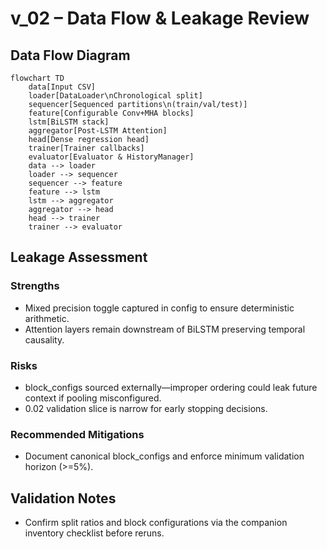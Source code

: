 # v_02 – Data Flow & Leakage Review

## Data Flow Diagram

```mermaid
flowchart TD
    data[Input CSV]
    loader[DataLoader\nChronological split]
    sequencer[Sequenced partitions\n(train/val/test)]
    feature[Configurable Conv+MHA blocks]
    lstm[BiLSTM stack]
    aggregator[Post-LSTM Attention]
    head[Dense regression head]
    trainer[Trainer callbacks]
    evaluator[Evaluator & HistoryManager]
    data --> loader
    loader --> sequencer
    sequencer --> feature
    feature --> lstm
    lstm --> aggregator
    aggregator --> head
    head --> trainer
    trainer --> evaluator
```

## Leakage Assessment

### Strengths
- Mixed precision toggle captured in config to ensure deterministic arithmetic.
- Attention layers remain downstream of BiLSTM preserving temporal causality.

### Risks
- block_configs sourced externally—improper ordering could leak future context if pooling misconfigured.
- 0.02 validation slice is narrow for early stopping decisions.

### Recommended Mitigations
- Document canonical block_configs and enforce minimum validation horizon (>=5%).

## Validation Notes
- Confirm split ratios and block configurations via the companion inventory checklist before reruns.

